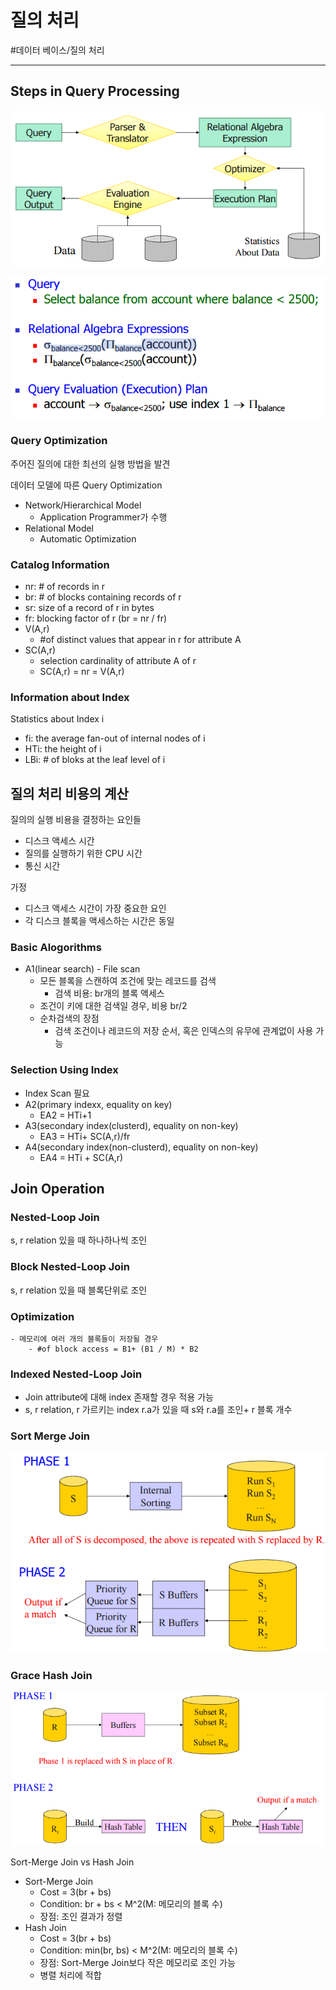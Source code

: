 # 질의 처리
#데이터 베이스/질의 처리

---
## Steps in Query Processing

![](./img/질처_1.PNG)

![](./img/질처_2.PNG)

### Query Optimization
주어진 질의에 대한 최선의 실행 방법을 발견

데이터 모델에 따른 Query Optimization
- Network/Hierarchical Model
    - Application Programmer가 수행
- Relational Model
    - Automatic Optimization

### Catalog Information
- nr: # of records in r
- br: # of blocks containing records of r
- sr: size of a record of r in bytes
- fr: blocking factor of r (br = nr / fr)
- V(A,r)
    - #of distinct values that appear in r for attribute A
- SC(A,r)
    - selection cardinality of attribute A of r
    - SC(A,r) = nr = V(A,r)

### Information about Index
Statistics about Index i
- fi: the average fan-out of internal nodes of i
- HTi: the height of i
- LBi: # of bloks at the leaf level of i

## 질의 처리 비용의 계산
질의의 실행 비용을 결정하는 요인들
- 디스크 액세스 시간
- 질의를 실행하기 위한 CPU 시간
- 통신 시간

가정
- 디스크 액세스 시간이 가장 중요한 요인
- 각 디스크 블록을 액세스하는 시간은 동일

### Basic Alogorithms
- A1(linear search) - File scan
    - 모든 블록을 스캔하여 조건에 맞는 레코드를 검색
        - 검색 비용: br개의 블록 액세스
    - 조건이 키에 대한 검색일 경우, 비용 br/2
    - 순차검색의 장점
        - 검색 조건이나 레코드의 저장 순서, 혹은 인덱스의 유무에 관계없이 사용 가능

### Selection Using Index
- Index Scan 필요
- A2(primary indexx, equality on key)
    - EA2 = HTi+1
- A3(secondary index(clusterd), equality on non-key)
    - EA3 = HTi+ SC(A,r)/fr
- A4(secondary index(non-clusterd), equality on non-key)
    - EA4 = HTi + SC(A,r)

## Join Operation

### Nested-Loop Join
s, r relation 있을 때 하나하나씩 조인

### Block Nested-Loop Join
s, r relation 있을 때 블록단위로 조인

### Optimization
    - 메모리에 여러 개의 블록들이 저장될 경우
        - #of block access = B1+ (B1 / M) * B2
    
### Indexed Nested-Loop Join
- Join attribute에 대해 index 존재할 경우 적용 가능
- s, r relation, r 가르키는 index r.a가 있을 때 s와 r.a를 조인+ r 블록 개수

### Sort Merge Join

![](./img/질처_3.PNG)

### Grace Hash Join

![](./img/질처_4.PNG)

Sort-Merge Join vs Hash Join
- Sort-Merge Join
    - Cost = 3(br + bs)
    - Condition: br + bs < M^2(M: 메모리의 블록 수)
    - 장점: 조인 결과가 정렬
- Hash Join
    - Cost = 3(br + bs)
    - Condition: min(br, bs) < M^2(M: 메모리의 블록 수)
    - 장점: Sort-Merge Join보다 작은 메모리로 조인 가능
    - 병렬 처리에 적합